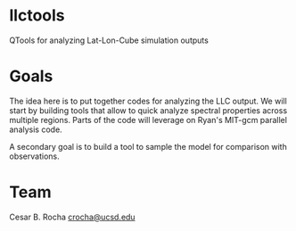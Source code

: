 # llctools
QTools for analyzing Lat-Lon-Cube simulation outputs

# Goals
The idea here is to put together codes for analyzing the LLC output.
We will start by building tools that allow to quick analyze spectral
properties across multiple regions. Parts of the code will leverage
on Ryan's MIT-gcm parallel analysis code.

A secondary goal is to build a tool to sample the model for comparison
with observations.

# Team
Cesar B. Rocha <crocha@ucsd.edu>

